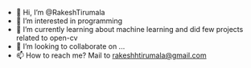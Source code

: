 - 👋 Hi, I’m @RakeshTirumala
- 👀 I’m interested in programming
- 🌱 I’m currently learning about machine learning and did few projects related to open-cv
- 💞️ I’m looking to collaborate on ...
- 📫 How to reach me? Mail to rakeshhtirumala@gmail.com

<!---
RakeshTirumala/RakeshTirumala is a ✨ special ✨ repository because its `README.md` (this file) appears on your GitHub profile.
You can click the Preview link to take a look at your changes.
--->
